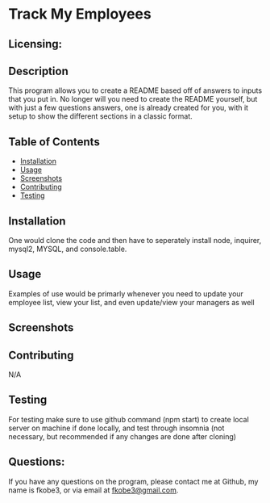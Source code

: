  # Track My Employees
  
  ## Licensing: 
  

## Description
This program allows you to create a README based off of answers to inputs that you put in. No longer will you need to create the README yourself, but with just a few questions answers, one is already created for you, with it setup to show the different sections in a classic format.
## Table of Contents
+ [Installation](#installation)
+ [Usage](#usage)
+ [Screenshots](#screenshots)
+ [Contributing](#contributing)
+ [Testing](#testing)

## Installation
  One  would clone the code and then have to seperately install node, inquirer, mysql2, MYSQL, and console.table.

## Usage
  Examples of use would be primarly whenever you need to update your employee list, view your list, and even update/view your managers as well
## Screenshots 

## Contributing
  N/A

## Testing
 For testing make sure to use github command (npm start) to create local server on machine if done locally, and test through insomnia (not necessary, but recommended if any changes are done after cloning)
  
## Questions:
If you have any questions on the program, please contact me at Github, my name is fkobe3, or via email at fkobe3@gmail.com.